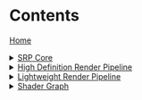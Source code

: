 <h1>Contents</h1>

<a href="https://github.com/Unity-Technologies/ScriptableRenderPipeline/wiki/">Home</a>

[//]: # "Core SRP"
<details>
<summary>
<a href="https://github.com/Unity-Technologies/ScriptableRenderPipeline/wiki/Core-SRP">SRP Core</a><br>
</summary>

<ul>
<a href="https://github.com/Unity-Technologies/ScriptableRenderPipeline/wiki/What-is-a-Render-Pipeline">What is a Render Pipeline</a><br>
<a href="https://github.com/Unity-Technologies/ScriptableRenderPipeline/wiki/What-is-a-Scriptable-Render-Pipeline">What is a Scriptable Render Pipeline</a><br>

<details>
<summary>
<a href="https://github.com/Unity-Technologies/ScriptableRenderPipeline/wiki/SRP-Overview">Rendering with SRP API</a>
</summary>
<ul>
<a href="https://github.com/Unity-Technologies/ScriptableRenderPipeline/wiki/SRP-Asset">The SRP Asset</a><br>
<a href="https://github.com/Unity-Technologies/ScriptableRenderPipeline/wiki/SRP-Instance">The SRP Instance</a><br>
<a href="https://github.com/Unity-Technologies/ScriptableRenderPipeline/wiki/SRP-Context">The Render Pipeline Context</a><br>
<a href="https://github.com/Unity-Technologies/ScriptableRenderPipeline/wiki/SRP-Culling">Culling</a><br>
<a href="https://github.com/Unity-Technologies/ScriptableRenderPipeline/wiki/SRP-Drawing">Drawing</a><br>
<a href="https://github.com/Unity-Technologies/ScriptableRenderPipeline/wiki/SRP-Editor">Editor Integration</a><br>
</ul>
</details>
<a href="https://github.com/Unity-Technologies/ScriptableRenderPipeline/wiki/XR-for-SRP">XR Support in SRP</a><br>
</ul>
</details>

[//]: # "HDRP"
<details>
<summary>
<a href="https://github.com/Unity-Technologies/ScriptableRenderPipeline/wiki/High-Definition-Render-Pipeline-overview">High Definition Render Pipeline</a>
</summary>

<ul>
<a href="https://blogs.unity3d.com/2018/09/24/the-high-definition-render-pipeline-getting-started-guide-for-artists/">HDRP Getting started for artists (Blog post)</a>
<details>
<summary>
<a href="https://github.com/Unity-Technologies/ScriptableRenderPipeline/wiki/Getting-started-with-HDRP">Getting Started</a>
</summary>
<ul>
<a href="https://github.com/Unity-Technologies/ScriptableRenderPipeline/wiki/Upgrading-to-HDRP">Upgrading to HDRP</a><br>
<a>Forward and Deferred Rendering</a><br>
</ul>
</details>

<details>
<summary>
<a>HDRP Volume Components</a>
</summary>
<ul>
<a href="https://github.com/Unity-Technologies/ScriptableRenderPipeline/wiki/Volumes">Volumes</a><br>
<a href="https://github.com/Unity-Technologies/ScriptableRenderPipeline/wiki/HDRP-Visual-Environment">Visual Environment</a><br>
<a href="https://github.com/Unity-Technologies/ScriptableRenderPipeline/wiki/HDRP-Sky">Sky</a><br>
<a href="https://github.com/Unity-Technologies/ScriptableRenderPipeline/wiki/HDRI-Sky">HDRI Sky</a><br>
<a href="https://github.com/Unity-Technologies/ScriptableRenderPipeline/wiki/Procedural-Sky">Procedural Sky</a><br>
<a href="https://github.com/Unity-Technologies/ScriptableRenderPipeline/wiki/Gradient-Sky">Gradient Sky</a><br>
<a href="https://github.com/Unity-Technologies/ScriptableRenderPipeline/wiki/Atmospheric-Scattering">Atmospheric Scattering</a><br>
<a href="https://github.com/Unity-Technologies/ScriptableRenderPipeline/wiki/Linear-Fog">Linear Fog</a><br>
<a href="https://github.com/Unity-Technologies/ScriptableRenderPipeline/wiki/Exponential-Fog">Exponential Fog</a><br>
<a href="https://github.com/Unity-Technologies/ScriptableRenderPipeline/wiki/HDRP-Volumetric-Fog">Volumetric Fog</a><br>
<a href="https://github.com/Unity-Technologies/ScriptableRenderPipeline/wiki/HD-Shadow-Settings">HD Shadow Settings</a><br>
<a href="https://github.com/Unity-Technologies/ScriptableRenderPipeline/wiki/HD-Contact-Shadows">Contact Shadows</a><br>
<a href="https://github.com/Unity-Technologies/ScriptableRenderPipeline/wiki/HDRP-Volumetric-lighting-controller">Volumetric lighting controller</a><br>
<a href="https://github.com/Unity-Technologies/ScriptableRenderPipeline/wiki/Indirect-lighting-controller">Indirect lighting controller</a><br>
</ul>
</details>

<details>
<summary>
<a>Render Pipeline Settings</a>
</summary>
<ul>
<a href="https://github.com/Unity-Technologies/ScriptableRenderPipeline/wiki/HDRP-Asset">HDRP Asset</a><br>
<a href="https://github.com/Unity-Technologies/ScriptableRenderPipeline/wiki/Frame-Settings">Frame Settings</a><br>        
</ul>
</details>

<details>
<summary>
<a>Materials</a>
</summary>
<ul>

<details>
<summary>
<a>Shared Material Features</a><br>
</summary>
<ul>
<a>Surface Type</a><br>
<a>Double-Sided</a><br>
<a>Vertex Displacement</a>
<a>Tessellation</a><br>
<a>Ambient Occlusion</a><br>
<a>Specular Occlusion</a><br>
<a>Geometric AA</a><br>
<a>NormalMap AA</a><br>
<a>Alpha Cutoff</a><br>
</ul></details>

<a>Unlit</a><br>
<a href="https://github.com/Unity-Technologies/ScriptableRenderPipeline/wiki/Lit-Shader">Lit</a><br>
<a>Layered Lit</a><br>
<a>StackLit</a><br>
<a href="https://github.com/Unity-Technologies/ScriptableRenderPipeline/wiki/Terrain-Lit-Shader">Terrain Lit</a><br>
<a href="https://github.com/Unity-Technologies/ScriptableRenderPipeline/wiki/Fabric">Fabric</a><br>
<a>AXF</a><br>

<details>
<summary>
<a>Transparency</a><br>
</summary>
<ul>
<a>Material Priority</a><br>
<a>Blending Mode</a><br>
<a>Transparent Pass</a><br>
</ul></details>
<a href="https://github.com/Unity-Technologies/ScriptableRenderPipeline/wiki/Subsurface-Scattering">Subsurface Scattering</a><br>
</ul></details>
<details>
<summary>
<a>Lighting</a>
</summary>
<ul>
<a href="https://github.com/Unity-Technologies/ScriptableRenderPipeline/wiki/HDRP-Light-Component">HDRP Light</a><br>
<a href="https://github.com/Unity-Technologies/ScriptableRenderPipeline/wiki/Environment-Lighting">Environment Lighting</a><br>
<a href="https://github.com/Unity-Technologies/ScriptableRenderPipeline/wiki/HDRP-Shadows">Shadows</a><br>
<a href="https://github.com/Unity-Technologies/ScriptableRenderPipeline/wiki/Reflection-and-refraction">Reflection and refraction</a><br>
<a href="https://github.com/Unity-Technologies/ScriptableRenderPipeline/wiki/Cube-and-Planar-Reflection-Probes">Cube and Planar Reflection Probes</a><br>
<a href="https://github.com/Unity-Technologies/ScriptableRenderPipeline/wiki/Volumetric-lighting">Volumetric lighting</a><br>
<a href="https://github.com/Unity-Technologies/ScriptableRenderPipeline/wiki/Light-layers">Light Layers</a><br>     
<a href="https://github.com/Unity-Technologies/ScriptableRenderPipeline/wiki/Physical-light-units-and-intensities">Physical Light Units and Intensities</a><br>
</ul>
</details>
<a href="https://github.com/Unity-Technologies/ScriptableRenderPipeline/wiki/Renderer-Extensions">Renderer Extensions</a><br>
<details><summary><a>Decals</a></summary>
<ul>
<a>Projector and Mesh Decal</a><br>
<a>Decal material</a><br>        
</ul>
</details>
<details><summary><a href="https://github.com/Unity-Technologies/ScriptableRenderPipeline/wiki/HDRPCamera">Camera</a></summary>
<ul>
<a>MSAA</a>
</ul>
</details>
<a>Post-Processing</a>
<details><summary><a>Customising HDRP</a><br></summary>
<ul>
<a href="https://github.com/Unity-Technologies/ScriptableRenderPipeline/wiki/Camera-Relative-Rendering-in-HDRP">Camera-Relative rendering</a><br>
<a>RT Handle System</a><br>
<a>Creating Materials</a><br>
<a>Render Passes</a><br>
<a href="https://github.com/Unity-Technologies/ScriptableRenderPipeline/wiki/Writing-A-Custom-Sky-Renderer">Writing a Custom Sky Renderer</a><br>
<a>How To Extend HDRP</a><br>

<a href="https://github.com/Unity-Technologies/ScriptableRenderPipeline/wiki/How-motion-vector-work">How motion vector work?</a><br>

</ul>
</details>
<a>Render Pipeline Debugging</a><br>
<a href="https://github.com/Unity-Technologies/ScriptableRenderPipeline/wiki/VR-in-HDRP">VR in HDRP</a><br>
<a href="https://github.com/Unity-Technologies/ScriptableRenderPipeline/wiki/High-Definition-Render-Pipeline-FAQ">Frequently Asked Questions</a><br>
<a>Technical Publications</a><br>
<a href="https://github.com/Unity-Technologies/ScriptableRenderPipeline/wiki/Glossary">Glossary</a><br>

</ul>
</details>
</details>

[//]: # "LWRP"

<details>
    <summary><a href="https://github.com/Unity-Technologies/ScriptableRenderPipeline/wiki/Lightweight-Render-Pipeline Overview">Lightweight Render Pipeline</a>
</summary>
    <ul><details>
        <summary><a href="https://github.com/Unity-Technologies/ScriptableRenderPipeline/wiki/Getting-started-with-LWRP">Getting Started</a></summary>
        <ul>
        <a href="https://github.com/Unity-Technologies/ScriptableRenderPipeline/wiki/Using-LWRP-in-a-new-Project">Using LWRP in a new Project</a><br>
        <a href="https://github.com/Unity-Technologies/ScriptableRenderPipeline/wiki/Installing-LWRP-into-an-existing-Project">Installing LWRP into an existing Project</a><br>
        <a href="https://github.com/Unity-Technologies/ScriptableRenderPipeline/wiki/Configuring-LWRP-for-use">Configuring LWRP for use</a><br>
        </ul>
    </details>
    <details>
        <summary><a>What's inside the LWRP?</a></summary>
        <ul>
        <a>LWRP flowchart</a><br>
        <a>The LWRP Asset</a><br>
        <a>Lighting</a><br>
        <a>Camera</a><br>
        </ul>
    </details>
    <details>
        <summary><a>Shader library</a></summary>
        <ul>
        <a>Shader Built-in vars</a><br>
        <a>Core LWRP Shader API</a><br>
        <a>Custom Shader Examples</a><br>
        </ul>
    </details>
    <details>
        <summary><a>Built-in shaders</a></summary>
        <ul>
        <a>Lit</a><br>
        <a href="https://github.com/Unity-Technologies/ScriptableRenderPipeline/wiki/Simple-Lit-shader">Simple Lit</a><br>
        <a href="https://github.com/Unity-Technologies/ScriptableRenderPipeline/wiki/Unlit-shader">Unlit</a><br>
        </ul>
     </details>    
     <details>
        <summary><a>Built-in particles</a></summary>
        <ul>
        <a>Physically based</a><br> 
        <a>Standard Lit</a><br>
        <a>Unlit</a><br>
        </ul>
     </details>  
     <details>
        <summary><a>Terrain</a></summary>      
     </details>
     <details> 
         <summary><a>Shader Stripping</a></summary>
    </details>
    <details>
        <summary><a>Integration with Shader Graph</a></summary>
        <ul>
        <a>How to Shader Graph 1-1 with LW</a>
        </ul>
    </details>
    <details>
        <summary><a>Integration with Post-Processing</a></summary>
    </details>
 </ul></details>


[//]: # "SHADER GRAPH"

<details>
<summary><a href="https://github.com/Unity-Technologies/ScriptableRenderPipeline/wiki/Shader-Graph">Shader Graph</a>
</summary>
<ul>

<details><summary>
<a href="https://github.com/Unity-Technologies/ScriptableRenderPipeline/wiki/Getting-Started-with-Shader-Graph">Getting Started</a><br></summary>
<ul>
<a href="https://github.com/Unity-Technologies/ScriptableRenderPipeline/wiki/Shader-Graph-Window">Shader Graph Window</a><br>
<a href="https://github.com/Unity-Technologies/ScriptableRenderPipeline/wiki/Blackboard">Blackboard</a><br>
<a href="https://github.com/Unity-Technologies/ScriptableRenderPipeline/wiki/Master-Preview">Master Preview</a><br>
<a href="https://github.com/Unity-Technologies/ScriptableRenderPipeline/wiki/Create-Node-Menu">Create Node Menu</a><br>
<a href="https://github.com/Unity-Technologies/ScriptableRenderPipeline/wiki/Shader-Graph-Asset">Shader Graph Asset</a><br><a href="https://github.com/Unity-Technologies/ScriptableRenderPipeline/wiki/Custom-Nodes-With-CodeFunctionNode">Custom Nodes with CodeFunctionNode</a></ul>
</details>



[//]: # "SUB-GRAPH"

<details><summary><a href="https://github.com/Unity-Technologies/ScriptableRenderPipeline/wiki/Sub-graph">Sub-graph</a>
</summary>
<ul><a href="https://github.com/Unity-Technologies/ScriptableRenderPipeline/wiki/Sub-graph-Asset">Sub-graph Asset</a><br>
</ul></details>

[//]: # "NODE"

<details><summary><a href="https://github.com/Unity-Technologies/ScriptableRenderPipeline/wiki/Node">Node</a>
</summary>
<ul><a href="https://github.com/Unity-Technologies/ScriptableRenderPipeline/wiki/Port">Port</a><br>
<a href="https://github.com/Unity-Technologies/ScriptableRenderPipeline/wiki/Edge">Edge</a><br>
<a href="https://github.com/Unity-Technologies/ScriptableRenderPipeline/wiki/Master-Node">Master Node</a><br></ul>
</details>

[//]: # "DATA"

<details><summary><a href="https://github.com/Unity-Technologies/ScriptableRenderPipeline/wiki/Data">Data</a>
</summary>
<ul><a href="https://github.com/Unity-Technologies/ScriptableRenderPipeline/wiki/Property-Types">Property Types</a><br>
<a href="https://github.com/Unity-Technologies/ScriptableRenderPipeline/wiki/Data-Types">Data Types</a><br>
<a href="https://github.com/Unity-Technologies/ScriptableRenderPipeline/wiki/Port-Bindings">Port Bindings</a><br>
</ul></details>

[//]: # "NODE LIBRARY"

<details><summary><a href="https://github.com/Unity-Technologies/ScriptableRenderPipeline/wiki/Node-Library">Node Library</a>
</summary>
<ul>
<details><summary><a href="https://github.com/Unity-Technologies/ScriptableRenderPipeline/wiki/Artistic-Nodes">Artistic</a></summary>
<ul>
<details><summary>Adjustment</summary>
<ul>
<a href="https://github.com/Unity-Technologies/ScriptableRenderPipeline/wiki/Channel-Mixer-Node">Channel Mixer</a><br>
<a href="https://github.com/Unity-Technologies/ScriptableRenderPipeline/wiki/Contrast-Node">Contrast</a><br>
<a href="https://github.com/Unity-Technologies/ScriptableRenderPipeline/wiki/Hue-Node">Hue</a><br>
<a href="https://github.com/Unity-Technologies/ScriptableRenderPipeline/wiki/Invert-Colors-Node">Invert Colors</a><br>
<a href="https://github.com/Unity-Technologies/ScriptableRenderPipeline/wiki/Replace-Color-Node">Replace Color</a><br>
<a href="https://github.com/Unity-Technologies/ScriptableRenderPipeline/wiki/Saturation-Node">Saturation</a><br>
<a href="https://github.com/Unity-Technologies/ScriptableRenderPipeline/wiki/White-Balance-Node">White Balance</a><br>
</ul>
</details>

<details><summary>Blend</summary>
<ul><a href="https://github.com/Unity-Technologies/ScriptableRenderPipeline/wiki/Blend-Node">Blend</a><br>
</ul></details>
<details><summary>Filter</summary>
<ul><a href="https://github.com/Unity-Technologies/ScriptableRenderPipeline/wiki/Dither-Node">Dither</a><br>
</ul></details>
<details><summary>Mask</summary>
<ul><a href="https://github.com/Unity-Technologies/ScriptableRenderPipeline/wiki/Channel-Mask-Node">Channel Mask</a><br>
<a href="https://github.com/Unity-Technologies/ScriptableRenderPipeline/wiki/Color-Mask-Node">Color Mask</a><br></ul>
</details>
<details><summary>Normal</summary>
<ul><a href="https://github.com/Unity-Technologies/ScriptableRenderPipeline/wiki/Normal-Blend-Node">Normal Blend</a><br>
<a href="https://github.com/Unity-Technologies/ScriptableRenderPipeline/wiki/Normal-Create-Node">Normal Create</a><br>
<a href="https://github.com/Unity-Technologies/ScriptableRenderPipeline/wiki/Normal-Strength-Node">Normal Strength</a><br>
<a href="https://github.com/Unity-Technologies/ScriptableRenderPipeline/wiki/Normal-Unpack-Node">Normal Unpack</a><br>
</ul></details>
<details><summary>Utility</summary>
<ul><a href="https://github.com/Unity-Technologies/ScriptableRenderPipeline/wiki/Colorspace-Conversion-Node">Colorspace Conversion</a><br>
</ul></details>
</ul>
</details>



<details><summary><a href="https://github.com/Unity-Technologies/ScriptableRenderPipeline/wiki/Channel-Nodes">Channel</a></summary>
<ul>
<a href="https://github.com/Unity-Technologies/ScriptableRenderPipeline/wiki/Combine-Node">Combine</a><br>
<a href="https://github.com/Unity-Technologies/ScriptableRenderPipeline/wiki/Flip-Node">Flip</a><br>
<a href="https://github.com/Unity-Technologies/ScriptableRenderPipeline/wiki/Split-Node">Split</a><br>
<a href="https://github.com/Unity-Technologies/ScriptableRenderPipeline/wiki/Swizzle-Node">Swizzle</a><br>
</ul>
</details>

<details><summary><a href="https://github.com/Unity-Technologies/ScriptableRenderPipeline/wiki/Input-Nodes">Input</a></summary>
<ul>
<details><summary>Basic</summary>
<ul>
<a href="https://github.com/Unity-Technologies/ScriptableRenderPipeline/wiki/Boolean-Node">Boolean</a><br>
<a href="https://github.com/Unity-Technologies/ScriptableRenderPipeline/wiki/Color-Node">Color</a><br>
<a href="https://github.com/Unity-Technologies/ScriptableRenderPipeline/wiki/Constant-Node">Constant</a><br>
<a href="https://github.com/Unity-Technologies/ScriptableRenderPipeline/wiki/Integer-Node">Integer</a><br>
<a href="https://github.com/Unity-Technologies/ScriptableRenderPipeline/wiki/Slider-Node">Slider</a><br>
<a href="https://github.com/Unity-Technologies/ScriptableRenderPipeline/wiki/Time-Node">Time</a><br>
<a href="https://github.com/Unity-Technologies/ScriptableRenderPipeline/wiki/Vector-1-Node">Vector 1</a><br>
<a href="https://github.com/Unity-Technologies/ScriptableRenderPipeline/wiki/Vector-2-Node">Vector 2</a><br>
<a href="https://github.com/Unity-Technologies/ScriptableRenderPipeline/wiki/Vector-3-Node">Vector 3</a><br>
<a href="https://github.com/Unity-Technologies/ScriptableRenderPipeline/wiki/Vector-4-Node">Vector 4</a><br>
</ul>
</details>
<details><summary>Geometry</summary>
<ul>
<a href="https://github.com/Unity-Technologies/ScriptableRenderPipeline/wiki/Bitangent-Vector-Node">Bitangent Vector</a><br>
<a href="https://github.com/Unity-Technologies/ScriptableRenderPipeline/wiki/Normal-Vector-Node">Normal Vector</a><br>
<a href="https://github.com/Unity-Technologies/ScriptableRenderPipeline/wiki/Position-Node">Position</a><br>
<a href="https://github.com/Unity-Technologies/ScriptableRenderPipeline/wiki/Screen-Position-Node">Screen Position</a><br>
<a href="https://github.com/Unity-Technologies/ScriptableRenderPipeline/wiki/Tangent-Vector-Node">Tangent Vector</a><br>
<a href="https://github.com/Unity-Technologies/ScriptableRenderPipeline/wiki/UV-Node">UV</a><br>
<a href="https://github.com/Unity-Technologies/ScriptableRenderPipeline/wiki/Vertex-Color-Node">Vertex Color</a><br>
<a href="https://github.com/Unity-Technologies/ScriptableRenderPipeline/wiki/View-Direction-Node">View Direction</a><br>
</ul>
</details>
<details><summary>Matrix</summary>
<ul><a href="https://github.com/Unity-Technologies/ScriptableRenderPipeline/wiki/Matrix-2x2-Node">Matrix 2x2</a><br>
<a href="https://github.com/Unity-Technologies/ScriptableRenderPipeline/wiki/Matrix-3x3-Node">Matrix 3x3</a><br>
<a href="https://github.com/Unity-Technologies/ScriptableRenderPipeline/wiki/Matrix-4x4-Node">Matrix 4x4</a><br>
<a href="https://github.com/Unity-Technologies/ScriptableRenderPipeline/wiki/Transformation-Matrix-Node">Transformation Matrix</a><br></ul>
</details>
<details><summary>PBR</summary>
<ul><a href="https://github.com/Unity-Technologies/ScriptableRenderPipeline/wiki/Dielectric-Specular-Node">Dielectric Specular</a><br>
<a href="https://github.com/Unity-Technologies/ScriptableRenderPipeline/wiki/Metal-Reflectance-Node">Metal Reflectance</a><br></ul>
</details>
<details><summary>Scene</summary>
<ul><a href="https://github.com/Unity-Technologies/ScriptableRenderPipeline/wiki/Ambient-Node">Ambient</a><br>
<a href="https://github.com/Unity-Technologies/ScriptableRenderPipeline/wiki/Camera-Node">Camera</a><br>
<a href="https://github.com/Unity-Technologies/ScriptableRenderPipeline/wiki/Fog-Node">Fog</a><br>
<a href="https://github.com/Unity-Technologies/ScriptableRenderPipeline/wiki/Light-Probe-Node">Light Probe</a><br>
<a href="https://github.com/Unity-Technologies/ScriptableRenderPipeline/wiki/Object-Node">Object</a><br>
<a href="https://github.com/Unity-Technologies/ScriptableRenderPipeline/wiki/Reflection-Probe-Node">Reflection Probe</a><br>
<a href="https://github.com/Unity-Technologies/ScriptableRenderPipeline/wiki/Screen-Node">Screen</a><br></ul>
</details>
<details><summary>Texture</summary>
<ul><a href="https://github.com/Unity-Technologies/ScriptableRenderPipeline/wiki/Cubemap-Asset-Node">Cubemap Asset</a><br>
<a href="https://github.com/Unity-Technologies/ScriptableRenderPipeline/wiki/Sample-Cubemap-Node">Sample Cubemap</a><br>
<a href="https://github.com/Unity-Technologies/ScriptableRenderPipeline/wiki/Sample-Texture-2D-Node">Sample Texture 2D</a><br>
<a href="https://github.com/Unity-Technologies/ScriptableRenderPipeline/wiki/Sampler-State-Node">Sampler State</a><br>
<a href="https://github.com/Unity-Technologies/ScriptableRenderPipeline/wiki/Texture-2D-Asset-Node">Texture 2D Asset</a><br></ul>
</details>
</ul>
</details>

<details><summary><a href="https://github.com/Unity-Technologies/ScriptableRenderPipeline/wiki/Master-Nodes">Master</a></summary>
<ul><a href="https://github.com/Unity-Technologies/ScriptableRenderPipeline/wiki/PBR-Master-Node">PBR</a><br>
<a href="https://github.com/Unity-Technologies/ScriptableRenderPipeline/wiki/Unlit-Master-Node">Unlit</a><br></ul>
</details>

<details><summary><a href="https://github.com/Unity-Technologies/ScriptableRenderPipeline/wiki/Math-Nodes">Math</a></summary>
<ul><details><summary>Basic</summary>
<ul><a href="https://github.com/Unity-Technologies/ScriptableRenderPipeline/wiki/Add-Node">Add</a><br>
<a href="https://github.com/Unity-Technologies/ScriptableRenderPipeline/wiki/Divide-Node">Divide</a><br>
<a href="https://github.com/Unity-Technologies/ScriptableRenderPipeline/wiki/Multiply-Node">Multiply</a><br>
<a href="https://github.com/Unity-Technologies/ScriptableRenderPipeline/wiki/Power-Node">Power</a><br>
<a href="https://github.com/Unity-Technologies/ScriptableRenderPipeline/wiki/Square-Root-Node">Square Root</a><br>
<a href="https://github.com/Unity-Technologies/ScriptableRenderPipeline/wiki/Subtract-Node">Subtract</a><br></ul>
</details>
<details><summary>Advanced</summary>
<ul><a href="https://github.com/Unity-Technologies/ScriptableRenderPipeline/wiki/Absolute-Node">Absolute</a><br>
<a href="https://github.com/Unity-Technologies/ScriptableRenderPipeline/wiki/Exponential-Node">Exponential</a><br>
<a href="https://github.com/Unity-Technologies/ScriptableRenderPipeline/wiki/Length-Node">Length</a><br>
<a href="https://github.com/Unity-Technologies/ScriptableRenderPipeline/wiki/Log-Node">Log</a><br>
<a href="https://github.com/Unity-Technologies/ScriptableRenderPipeline/wiki/Modulo-Node">Modulo</a><br>
<a href="https://github.com/Unity-Technologies/ScriptableRenderPipeline/wiki/Negate-Node">Negate</a><br>
<a href="https://github.com/Unity-Technologies/ScriptableRenderPipeline/wiki/Normalize-Node">Normalize</a><br>
<a href="https://github.com/Unity-Technologies/ScriptableRenderPipeline/wiki/Posterize-Node">Posterize</a><br>
<a href="https://github.com/Unity-Technologies/ScriptableRenderPipeline/wiki/Reciprocal-Node">Reciprocal</a><br>
<a href="https://github.com/Unity-Technologies/ScriptableRenderPipeline/wiki/Reciprocal-Square-Root-Node">Reciprocal Square Root</a><br></ul>
</details>
<details><summary>Derivative</summary>
<ul><a href="https://github.com/Unity-Technologies/ScriptableRenderPipeline/wiki/DDX-Node">DDX</a><br>
<a href="https://github.com/Unity-Technologies/ScriptableRenderPipeline/wiki/DDXY-Node">DDXY</a><br>
<a href="https://github.com/Unity-Technologies/ScriptableRenderPipeline/wiki/DDY-Node">DDY</a><br></ul>
</details>
<details><summary>Interpolation</summary>
<ul><a href="https://github.com/Unity-Technologies/ScriptableRenderPipeline/wiki/Inverse-Lerp-Node">Inverse Lerp</a><br>
<a href="https://github.com/Unity-Technologies/ScriptableRenderPipeline/wiki/Lerp-Node">Lerp</a><br>
<a href="https://github.com/Unity-Technologies/ScriptableRenderPipeline/wiki/Smoothstep-Node">Smoothstep</a><br></ul>
</details>
<details><summary>Matrix</summary>
<ul><a href="https://github.com/Unity-Technologies/ScriptableRenderPipeline/wiki/Matrix-Construction-Node">Matrix Construction</a><br>
<a href="https://github.com/Unity-Technologies/ScriptableRenderPipeline/wiki/Matrix-Determinant-Node">Matrix Determinant</a><br>
<a href="https://github.com/Unity-Technologies/ScriptableRenderPipeline/wiki/Matrix-Split-Node">Matrix Split</a><br>
<a href="https://github.com/Unity-Technologies/ScriptableRenderPipeline/wiki/Matrix-Transpose-Node">Matrix Transpose</a><br></ul>
</details>
<details><summary>Range</summary>
<ul><a href="https://github.com/Unity-Technologies/ScriptableRenderPipeline/wiki/Clamp-Node">Clamp</a><br>
<a href="https://github.com/Unity-Technologies/ScriptableRenderPipeline/wiki/Fraction-Node">Fraction</a><br>
<a href="https://github.com/Unity-Technologies/ScriptableRenderPipeline/wiki/Maximum-Node">Maximum</a><br>
<a href="https://github.com/Unity-Technologies/ScriptableRenderPipeline/wiki/Minimum-Node">Minimum</a><br>
<a href="https://github.com/Unity-Technologies/ScriptableRenderPipeline/wiki/One-Minus-Node">One Minus</a><br>
<a href="https://github.com/Unity-Technologies/ScriptableRenderPipeline/wiki/Random-Range-Node">Random Range</a><br>
<a href="https://github.com/Unity-Technologies/ScriptableRenderPipeline/wiki/Remap-Node">Remap</a><br>
<a href="https://github.com/Unity-Technologies/ScriptableRenderPipeline/wiki/Saturate-Node">Saturate</a><br></ul>
</details>
<details><summary>Round</summary>
<ul><a href="https://github.com/Unity-Technologies/ScriptableRenderPipeline/wiki/Ceiling-Node">Ceiling</a><br>
<a href="https://github.com/Unity-Technologies/ScriptableRenderPipeline/wiki/Floor-Node">Floor</a><br>
<a href="https://github.com/Unity-Technologies/ScriptableRenderPipeline/wiki/Round-Node">Round</a><br>
<a href="https://github.com/Unity-Technologies/ScriptableRenderPipeline/wiki/Sign-Node">Sign</a><br>
<a href="https://github.com/Unity-Technologies/ScriptableRenderPipeline/wiki/Step-Node">Step</a><br>
<a href="https://github.com/Unity-Technologies/ScriptableRenderPipeline/wiki/Truncate-Node">Truncate</a><br></ul>
</details>
<details><summary>Trigonometry</summary>
<ul><a href="https://github.com/Unity-Technologies/ScriptableRenderPipeline/wiki/Arccosine-Node">Arccosine</a><br>
<a href="https://github.com/Unity-Technologies/ScriptableRenderPipeline/wiki/Arcsine-Node">Arcsine</a><br>
<a href="https://github.com/Unity-Technologies/ScriptableRenderPipeline/wiki/Arctangent-Node">Arctangent</a><br>
<a href="https://github.com/Unity-Technologies/ScriptableRenderPipeline/wiki/Arctangent2-Node">Arctangent2</a><br>
<a href="https://github.com/Unity-Technologies/ScriptableRenderPipeline/wiki/Cosine-Node">Cosine</a><br>
<a href="https://github.com/Unity-Technologies/ScriptableRenderPipeline/wiki/Degrees-To-Radians-Node">Degrees To Radians</a><br>
<a href="https://github.com/Unity-Technologies/ScriptableRenderPipeline/wiki/Hyperbolic-Cosine-Node">Hyperbolic Cosine</a><br>
<a href="https://github.com/Unity-Technologies/ScriptableRenderPipeline/wiki/Hyperbolic-Sine-Node">Hyperbolic Sine</a><br>
<a href="https://github.com/Unity-Technologies/ScriptableRenderPipeline/wiki/Hyperbolic-Tangent-Node">Hyperbolic Tangent</a><br>
<a href="https://github.com/Unity-Technologies/ScriptableRenderPipeline/wiki/Radians-To-Degrees-Node">Radians To Degrees</a><br>
<a href="https://github.com/Unity-Technologies/ScriptableRenderPipeline/wiki/Sine-Node">Sine</a><br>
<a href="https://github.com/Unity-Technologies/ScriptableRenderPipeline/wiki/Tangent-Node">Tangent</a><br></ul>
</details>
<details><summary>Vector</summary>
<ul><a href="https://github.com/Unity-Technologies/ScriptableRenderPipeline/wiki/Cross-Product-Node">Cross Product</a><br>
<a href="https://github.com/Unity-Technologies/ScriptableRenderPipeline/wiki/Distance-Node">Distance</a><br>
<a href="https://github.com/Unity-Technologies/ScriptableRenderPipeline/wiki/Dot-Product-Node">Dot Product</a><br>
<a href="https://github.com/Unity-Technologies/ScriptableRenderPipeline/wiki/Fresnel-Effect-Node">Fresnel Effect</a><br>
<a href="https://github.com/Unity-Technologies/ScriptableRenderPipeline/wiki/Projection-Node">Projection</a><br>
<a href="https://github.com/Unity-Technologies/ScriptableRenderPipeline/wiki/Rejection-Node">Rejection</a><br>
<a href="https://github.com/Unity-Technologies/ScriptableRenderPipeline/wiki/Transform-Node">Transform</a><br></ul>
</details>
</ul></details>

<details><summary><a href="https://github.com/Unity-Technologies/ScriptableRenderPipeline/wiki/Procedural-Nodes">Procedural</a></summary>
<ul><a href="https://github.com/Unity-Technologies/ScriptableRenderPipeline/wiki/Checkerboard-Node">Checkerboard</a></ul>

<details><summary>Noise</summary>
<ul><a href="https://github.com/Unity-Technologies/ScriptableRenderPipeline/wiki/Gradient-Noise-Node">Gradient Noise</a><br>
<a href="https://github.com/Unity-Technologies/ScriptableRenderPipeline/wiki/Simple-Noise-Node">Simple Noise</a><br>
<a href="https://github.com/Unity-Technologies/ScriptableRenderPipeline/wiki/Voronoi-Node">Voronoi</a><br></ul>
</details>
<details><summary>Shape</summary>
<ul><a href="https://github.com/Unity-Technologies/ScriptableRenderPipeline/wiki/Ellipse-Node">Ellipse</a><br>
<a href="https://github.com/Unity-Technologies/ScriptableRenderPipeline/wiki/Polygon-Node">Polygon</a><br>
<a href="https://github.com/Unity-Technologies/ScriptableRenderPipeline/wiki/Rectangle-Node">Rectangle</a><br>
<a href="https://github.com/Unity-Technologies/ScriptableRenderPipeline/wiki/Rounded-Rectangle-Node">Rounded Rectangle</a><br></ul>
</details>
</details>

<details><summary><a href="https://github.com/Unity-Technologies/ScriptableRenderPipeline/wiki/Utility-Nodes">Utility</a></summary>
<ul><a href="https://github.com/Unity-Technologies/ScriptableRenderPipeline/wiki/Preview-Node">Preview</a><br>
<a href="https://github.com/Unity-Technologies/ScriptableRenderPipeline/wiki/Sub-graph-Node">Sub-graph</a><br>
</ul>
<details><summary>Logic</summary>
<ul><a href="https://github.com/Unity-Technologies/ScriptableRenderPipeline/wiki/All-Node">All</a><br>
<a href="https://github.com/Unity-Technologies/ScriptableRenderPipeline/wiki/And-Node">And</a><br>
<a href="https://github.com/Unity-Technologies/ScriptableRenderPipeline/wiki/Any-Node">Any</a><br>
<a href="https://github.com/Unity-Technologies/ScriptableRenderPipeline/wiki/Branch-Node">Branch</a><br>
<a href="https://github.com/Unity-Technologies/ScriptableRenderPipeline/wiki/Comparison-Node">Comparison</a><br>
<a href="https://github.com/Unity-Technologies/ScriptableRenderPipeline/wiki/Is-Infinite-Node">Is Infinite</a><br>
<a href="https://github.com/Unity-Technologies/ScriptableRenderPipeline/wiki/Is-NaN-Node">Is NaN</a><br>
<a href="https://github.com/Unity-Technologies/ScriptableRenderPipeline/wiki/Nand-Node">Nand</a><br>
<a href="https://github.com/Unity-Technologies/ScriptableRenderPipeline/wiki/Not-Node">Not</a><br>
<a href="https://github.com/Unity-Technologies/ScriptableRenderPipeline/wiki/Or-Node">Or</a><br></ul>
</details>
</details>
</ul>
<ul>
<details><summary><a href="https://github.com/Unity-Technologies/ScriptableRenderPipeline/wiki/UV-Nodes">UV</a></summary>
<ul><a href="https://github.com/Unity-Technologies/ScriptableRenderPipeline/wiki/Flipbook-Node">Flipbook</a><br>
<a href="https://github.com/Unity-Technologies/ScriptableRenderPipeline/wiki/Polar-Coordinates-Node">Polar Coordinates</a><br>
<a href="https://github.com/Unity-Technologies/ScriptableRenderPipeline/wiki/Radial-Shear-Node">Radial Shear</a><br>
<a href="https://github.com/Unity-Technologies/ScriptableRenderPipeline/wiki/Rotate-Node">Rotate</a><br>
<a href="https://github.com/Unity-Technologies/ScriptableRenderPipeline/wiki/Spherize-Node">Spherize</a><br>
<a href="https://github.com/Unity-Technologies/ScriptableRenderPipeline/wiki/Tiling-And-Offset-Node">Tiling And Offset</a><br>
<a href="https://github.com/Unity-Technologies/ScriptableRenderPipeline/wiki/Triplanar-Node">Triplanar</a><br>
<a href="https://github.com/Unity-Technologies/ScriptableRenderPipeline/wiki/Twirl-Node">Twirl</a><br></ul>
</details>
</ul>
</details>

<details><summary><a href="https://github.com/Unity-Technologies/ScriptableRenderPipeline/wiki/Scripting-API">Scripting API</a>
</summary>
<ul><details><summary><a href="https://github.com/Unity-Technologies/ScriptableRenderPipeline/wiki/CodeFunctionNode">CodeFunctionNode</a>
</summary>
<ul><a href="https://github.com/Unity-Technologies/ScriptableRenderPipeline/wiki/CodeFunctionNode-Port-Types">Port Types</a><br>
<a href="https://github.com/Unity-Technologies/ScriptableRenderPipeline/wiki/SlotAttribute">SlotAttribute</a><br>
<a href="https://github.com/Unity-Technologies/ScriptableRenderPipeline/wiki/Binding">Binding</a><br>
<a href="https://github.com/Unity-Technologies/ScriptableRenderPipeline/wiki/GetFunctionToConvert">GetFunctionToConvert</a><br></ul>
</details></ul>
</details>
</ul>
</details>